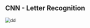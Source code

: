 ## CNN - Letter Recognition<br>

![dd](https://github.com/enesylmzx42/CNN-LetterRecognition-JS-Flask/assets/117593621/ce96d3b1-0901-4611-b391-d332b958f5df)

